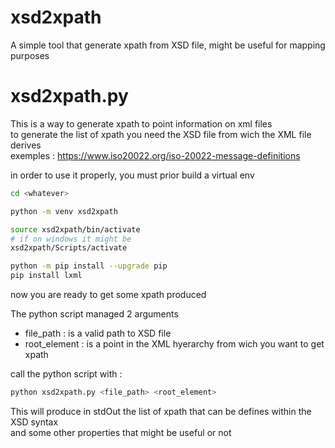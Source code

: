 # xsd2xpath
A simple tool that generate xpath from XSD file, might be useful for mapping purposes

# xsd2xpath.py
This is a way to generate xpath to point information on xml files  
to generate the list of xpath you need the XSD file from wich the XML file derives  
exemples : https://www.iso20022.org/iso-20022-message-definitions

in order to use it properly, you must prior build a virtual env  
```bash
cd <whatever>

python -m venv xsd2xpath

source xsd2xpath/bin/activate  
# if on windows it might be 
xsd2xpath/Scripts/activate

python -m pip install --upgrade pip
pip install lxml

``` 

now you are ready to get some xpath produced  

The python script managed 2 arguments  
- file_path : is a valid path to XSD file
- root_element : is a point in the XML hyerarchy from wich you want to get xpath   

call the python script with :  
```bash
python xsd2xpath.py <file_path> <root_element>
```

This will produce in stdOut the list of xpath that can be defines within the XSD syntax  
and some other properties that might be useful or not  
